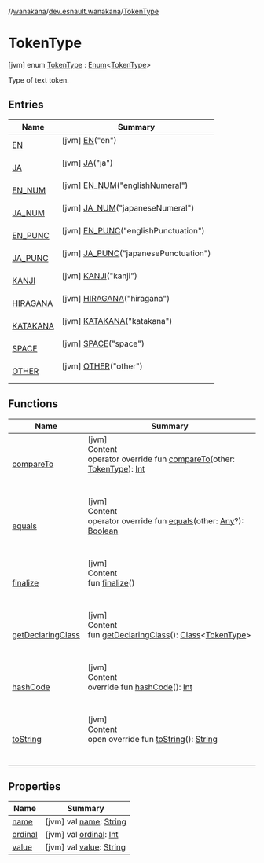 //[wanakana](../../index.md)/[dev.esnault.wanakana](../index.md)/[TokenType](index.md)



# TokenType  
 [jvm] enum [TokenType](index.md) : [Enum](https://kotlinlang.org/api/latest/jvm/stdlib/kotlin/-enum/index.html)<[TokenType](index.md)> 

Type of text token.

   


## Entries  
  
|  Name|  Summary| 
|---|---|
| <a name="dev.esnault.wanakana/TokenType.EN///PointingToDeclaration/"></a>[EN](-e-n/index.md)| <a name="dev.esnault.wanakana/TokenType.EN///PointingToDeclaration/"></a> [jvm] [EN](-e-n/index.md)("en")  <br>   <br>
| <a name="dev.esnault.wanakana/TokenType.JA///PointingToDeclaration/"></a>[JA](-j-a/index.md)| <a name="dev.esnault.wanakana/TokenType.JA///PointingToDeclaration/"></a> [jvm] [JA](-j-a/index.md)("ja")  <br>   <br>
| <a name="dev.esnault.wanakana/TokenType.EN_NUM///PointingToDeclaration/"></a>[EN_NUM](-e-n_-n-u-m/index.md)| <a name="dev.esnault.wanakana/TokenType.EN_NUM///PointingToDeclaration/"></a> [jvm] [EN_NUM](-e-n_-n-u-m/index.md)("englishNumeral")  <br>   <br>
| <a name="dev.esnault.wanakana/TokenType.JA_NUM///PointingToDeclaration/"></a>[JA_NUM](-j-a_-n-u-m/index.md)| <a name="dev.esnault.wanakana/TokenType.JA_NUM///PointingToDeclaration/"></a> [jvm] [JA_NUM](-j-a_-n-u-m/index.md)("japaneseNumeral")  <br>   <br>
| <a name="dev.esnault.wanakana/TokenType.EN_PUNC///PointingToDeclaration/"></a>[EN_PUNC](-e-n_-p-u-n-c/index.md)| <a name="dev.esnault.wanakana/TokenType.EN_PUNC///PointingToDeclaration/"></a> [jvm] [EN_PUNC](-e-n_-p-u-n-c/index.md)("englishPunctuation")  <br>   <br>
| <a name="dev.esnault.wanakana/TokenType.JA_PUNC///PointingToDeclaration/"></a>[JA_PUNC](-j-a_-p-u-n-c/index.md)| <a name="dev.esnault.wanakana/TokenType.JA_PUNC///PointingToDeclaration/"></a> [jvm] [JA_PUNC](-j-a_-p-u-n-c/index.md)("japanesePunctuation")  <br>   <br>
| <a name="dev.esnault.wanakana/TokenType.KANJI///PointingToDeclaration/"></a>[KANJI](-k-a-n-j-i/index.md)| <a name="dev.esnault.wanakana/TokenType.KANJI///PointingToDeclaration/"></a> [jvm] [KANJI](-k-a-n-j-i/index.md)("kanji")  <br>   <br>
| <a name="dev.esnault.wanakana/TokenType.HIRAGANA///PointingToDeclaration/"></a>[HIRAGANA](-h-i-r-a-g-a-n-a/index.md)| <a name="dev.esnault.wanakana/TokenType.HIRAGANA///PointingToDeclaration/"></a> [jvm] [HIRAGANA](-h-i-r-a-g-a-n-a/index.md)("hiragana")  <br>   <br>
| <a name="dev.esnault.wanakana/TokenType.KATAKANA///PointingToDeclaration/"></a>[KATAKANA](-k-a-t-a-k-a-n-a/index.md)| <a name="dev.esnault.wanakana/TokenType.KATAKANA///PointingToDeclaration/"></a> [jvm] [KATAKANA](-k-a-t-a-k-a-n-a/index.md)("katakana")  <br>   <br>
| <a name="dev.esnault.wanakana/TokenType.SPACE///PointingToDeclaration/"></a>[SPACE](-s-p-a-c-e/index.md)| <a name="dev.esnault.wanakana/TokenType.SPACE///PointingToDeclaration/"></a> [jvm] [SPACE](-s-p-a-c-e/index.md)("space")  <br>   <br>
| <a name="dev.esnault.wanakana/TokenType.OTHER///PointingToDeclaration/"></a>[OTHER](-o-t-h-e-r/index.md)| <a name="dev.esnault.wanakana/TokenType.OTHER///PointingToDeclaration/"></a> [jvm] [OTHER](-o-t-h-e-r/index.md)("other")  <br>   <br>


## Functions  
  
|  Name|  Summary| 
|---|---|
| <a name="kotlin/Enum/compareTo/#dev.esnault.wanakana.TokenType/PointingToDeclaration/"></a>[compareTo](-o-t-h-e-r/index.md#%5Bkotlin%2FEnum%2FcompareTo%2F%23dev.esnault.wanakana.TokenType%2FPointingToDeclaration%2F%5D%2FFunctions%2F382485239)| <a name="kotlin/Enum/compareTo/#dev.esnault.wanakana.TokenType/PointingToDeclaration/"></a>[jvm]  <br>Content  <br>operator override fun [compareTo](-o-t-h-e-r/index.md#%5Bkotlin%2FEnum%2FcompareTo%2F%23dev.esnault.wanakana.TokenType%2FPointingToDeclaration%2F%5D%2FFunctions%2F382485239)(other: [TokenType](index.md)): [Int](https://kotlinlang.org/api/latest/jvm/stdlib/kotlin/-int/index.html)  <br><br><br>
| <a name="kotlin/Enum/equals/#kotlin.Any?/PointingToDeclaration/"></a>[equals](-o-t-h-e-r/index.md#%5Bkotlin%2FEnum%2Fequals%2F%23kotlin.Any%3F%2FPointingToDeclaration%2F%5D%2FFunctions%2F382485239)| <a name="kotlin/Enum/equals/#kotlin.Any?/PointingToDeclaration/"></a>[jvm]  <br>Content  <br>operator override fun [equals](-o-t-h-e-r/index.md#%5Bkotlin%2FEnum%2Fequals%2F%23kotlin.Any%3F%2FPointingToDeclaration%2F%5D%2FFunctions%2F382485239)(other: [Any](https://kotlinlang.org/api/latest/jvm/stdlib/kotlin/-any/index.html)?): [Boolean](https://kotlinlang.org/api/latest/jvm/stdlib/kotlin/-boolean/index.html)  <br><br><br>
| <a name="kotlin/Enum/finalize/#/PointingToDeclaration/"></a>[finalize](-o-t-h-e-r/index.md#%5Bkotlin%2FEnum%2Ffinalize%2F%23%2FPointingToDeclaration%2F%5D%2FFunctions%2F382485239)| <a name="kotlin/Enum/finalize/#/PointingToDeclaration/"></a>[jvm]  <br>Content  <br>fun [finalize](-o-t-h-e-r/index.md#%5Bkotlin%2FEnum%2Ffinalize%2F%23%2FPointingToDeclaration%2F%5D%2FFunctions%2F382485239)()  <br><br><br>
| <a name="kotlin/Enum/getDeclaringClass/#/PointingToDeclaration/"></a>[getDeclaringClass](-o-t-h-e-r/index.md#%5Bkotlin%2FEnum%2FgetDeclaringClass%2F%23%2FPointingToDeclaration%2F%5D%2FFunctions%2F382485239)| <a name="kotlin/Enum/getDeclaringClass/#/PointingToDeclaration/"></a>[jvm]  <br>Content  <br>fun [getDeclaringClass](-o-t-h-e-r/index.md#%5Bkotlin%2FEnum%2FgetDeclaringClass%2F%23%2FPointingToDeclaration%2F%5D%2FFunctions%2F382485239)(): [Class](https://docs.oracle.com/javase/8/docs/api/java/lang/Class.html)<[TokenType](index.md)>  <br><br><br>
| <a name="kotlin/Enum/hashCode/#/PointingToDeclaration/"></a>[hashCode](-o-t-h-e-r/index.md#%5Bkotlin%2FEnum%2FhashCode%2F%23%2FPointingToDeclaration%2F%5D%2FFunctions%2F382485239)| <a name="kotlin/Enum/hashCode/#/PointingToDeclaration/"></a>[jvm]  <br>Content  <br>override fun [hashCode](-o-t-h-e-r/index.md#%5Bkotlin%2FEnum%2FhashCode%2F%23%2FPointingToDeclaration%2F%5D%2FFunctions%2F382485239)(): [Int](https://kotlinlang.org/api/latest/jvm/stdlib/kotlin/-int/index.html)  <br><br><br>
| <a name="kotlin/Enum/toString/#/PointingToDeclaration/"></a>[toString](-o-t-h-e-r/index.md#%5Bkotlin%2FEnum%2FtoString%2F%23%2FPointingToDeclaration%2F%5D%2FFunctions%2F382485239)| <a name="kotlin/Enum/toString/#/PointingToDeclaration/"></a>[jvm]  <br>Content  <br>open override fun [toString](-o-t-h-e-r/index.md#%5Bkotlin%2FEnum%2FtoString%2F%23%2FPointingToDeclaration%2F%5D%2FFunctions%2F382485239)(): [String](https://kotlinlang.org/api/latest/jvm/stdlib/kotlin/-string/index.html)  <br><br><br>


## Properties  
  
|  Name|  Summary| 
|---|---|
| <a name="dev.esnault.wanakana/TokenType/name/#/PointingToDeclaration/"></a>[name](index.md#%5Bdev.esnault.wanakana%2FTokenType%2Fname%2F%23%2FPointingToDeclaration%2F%5D%2FProperties%2F382485239)| <a name="dev.esnault.wanakana/TokenType/name/#/PointingToDeclaration/"></a> [jvm] val [name](index.md#%5Bdev.esnault.wanakana%2FTokenType%2Fname%2F%23%2FPointingToDeclaration%2F%5D%2FProperties%2F382485239): [String](https://kotlinlang.org/api/latest/jvm/stdlib/kotlin/-string/index.html)   <br>
| <a name="dev.esnault.wanakana/TokenType/ordinal/#/PointingToDeclaration/"></a>[ordinal](index.md#%5Bdev.esnault.wanakana%2FTokenType%2Fordinal%2F%23%2FPointingToDeclaration%2F%5D%2FProperties%2F382485239)| <a name="dev.esnault.wanakana/TokenType/ordinal/#/PointingToDeclaration/"></a> [jvm] val [ordinal](index.md#%5Bdev.esnault.wanakana%2FTokenType%2Fordinal%2F%23%2FPointingToDeclaration%2F%5D%2FProperties%2F382485239): [Int](https://kotlinlang.org/api/latest/jvm/stdlib/kotlin/-int/index.html)   <br>
| <a name="dev.esnault.wanakana/TokenType/value/#/PointingToDeclaration/"></a>[value](value.md)| <a name="dev.esnault.wanakana/TokenType/value/#/PointingToDeclaration/"></a> [jvm] val [value](value.md): [String](https://kotlinlang.org/api/latest/jvm/stdlib/kotlin/-string/index.html)   <br>

